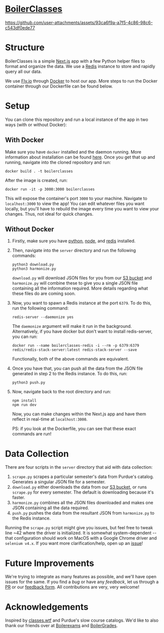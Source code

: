 # [BoilerClasses](https://www.boilerclasses.com/)

https://github.com/user-attachments/assets/93ca6f9a-a7f5-4c86-98c6-c543df0ede77



# Structure
BoilerClasses is a simple [Next.js](https://nextjs.org/) app with a few Python helper files to format and organize the data. We use a [Redis](https://redis.io/) instance to store and rapidly query all our data. 

We use [Fly.io](https://fly.io/) through [Docker](https://www.docker.com/) to host our app. More steps to run the Docker container through our Dockerfile can be found below. 

# Setup
You can clone this repository and run a local instance of the app in two ways (with or without Docker):

## With Docker
Make sure you have `docker` installed and the daemon running. More information about installation can be found [here](https://docs.docker.com/get-docker/). Once you get that up and running, navigate into the cloned repository and run:

```
docker build . -t boilerclasses
```
After the image is created, run:
```
docker run -it -p 3000:3000 boilerclasses
```
This will expose the container's port `3000` to your machine. Navigate to `localhost:3000` to view the app! You can edit whatever files you want locally, but you'll have to rebuild the image every time you want to view your changes. Thus, not ideal for quick changes.

## Without Docker
1. Firstly, make sure you have [python](https://www.python.org/downloads/), [node](https://nodejs.org/en/download/), and [redis](https://redis.io/docs/install/install-redis/) installed.
2. Then, navigate into the `server` directory and run the following commands:
   ```
   python3 download.py
   python3 harmonize.py
   ```
   `download.py` will download JSON files for you from our [S3 bucket](https://s3.amazonaws.com/boilerclasses) and `harmonize.py` will combine these to give you a single JSON file containing all the information required. More details regarding what these files do are coming soon.  
3. Now, you want to spawn a Redis instance at the port `6379`. To do this, run the following command:
   ```
   redis-server --daemonize yes
   ```
   The `daemonize` argument will make it run in the background. Alternatively, if you have docker but don't want to install redis-server, you can run:
   ```
   docker run --name boilerclasses-redis -i --rm -p 6379:6379 redis/redis-stack-server:latest redis-stack-server --save
   ```
   Functionally, both of the above commands are equivalent. 
5. Once you have that, you can push all the data from the JSON file generated in step 2 to the Redis instance. To do this, run:
   ```
   python3 push.py
   ```
6. Now, navigate back to the root directory and run:
   ```
   npm install
   npm run dev
   ```
   Now, you can make changes within the Next.js app and have them reflect in real-time at `localhost:3000`.

   PS: if you look at the Dockerfile, you can see that these exact commands are run!

# Data Collection

There are four scripts in the `server` directory that aid with data collection:
1. `scrape.py` scrapes a particular semester's data from Purdue's catalog. Generates a singular JSON file for a semester.
3. `download.py` either downloads the data from our [S3 bucket](https://s3.amazonaws.com/boilerclasses), or runs `scrape.py` for every semester. The default is downloading because it's faster.
4. `harmonize.py` combines all the JSON files downloaded and makes one JSON containing all the data required.
5. `push.py` pushes the data from the resultant JSON from `harmonize.py` to the Redis instance.

Running the `scrape.py` script might give you issues, but feel free to tweak line ~42 where the driver is initialized. It is somewhat system-dependent -- that configuration should work on MacOS with a Google Chrome driver and `selenium v4.x`. If you want more clarification/help, open up an [issue](https://github.com/unkn-wn/boilerclasses/issues)!

# Future Improvements
We're trying to integrate as many features as possible, and we'll have open issues for the same. If you find a *bug* or have any *feedback*, let us through a [PR](https://github.com/unkn-wn/boilerclasses/pulls) or our [feedback form](https://docs.google.com/forms/d/e/1FAIpQLScoE5E-G7dbr7-v9dY5S7UeIoojjMTjP_XstLz38GBpib5MPA/viewform). All contributions are very, very welcome!

# Acknowledgements
Inspired by [classes.wtf](https://classes.wtf) and Purdue's slow course catalogs. We'd like to also thank our friends over at [Boilerexams](https://boilerexams.com) and [BoilerGrades](https://boilergrades.com/).
